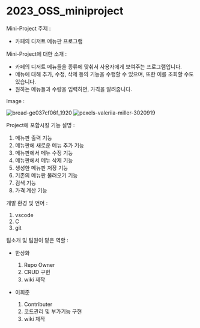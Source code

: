 # 2023_OSS_miniproject

Mini-Project 주제 : 
  - 카페의 디저트 메뉴판 프로그램

Mini-Project에 대한 소개 : 
  - 카페의 디저트 메뉴들을 종류에 맞춰서 사용자에게 보여주는 프로그램입니다.
  - 메뉴에 대해 추가, 수정, 삭제 등의 기능을 수행할 수 있으며, 또한 이를 조회할 수도 있습니다.
  - 원하는 메뉴들과 수량을 입력하면, 가격을 알려줍니다.

Image : 

![bread-ge037cf06f_1920](https://user-images.githubusercontent.com/130240820/236674321-02963e9e-b8a9-487d-b647-8279d9a2cb27.jpg)
![pexels-valeriia-miller-3020919](https://github.com/2023-1-oss-miniproject/2023_OSS_miniproject/assets/130240820/f1831864-8c33-43b6-bd42-5f88a8ddf8ad)


Project에 포함시킬 기능 설명 : 
  1. 메뉴판 출력 기능
  2. 메뉴판에 새로운 메뉴 추가 기능
  3. 메뉴판에서 메뉴 수정 기능
  4. 메뉴판에서 메뉴 삭제 기능
  5. 생성한 메뉴판 저장 기능
  6. 기존의 메뉴판 불러오기 기능
  7. 검색 기능
  8. 가격 계산 기능

개발 환경 및 언어 : 
  1. vscode
  2. C
  3. git

팀소개 및 팀원이 맡은 역할 : 
  - 한상화
	1. Repo Owner
	2. CRUD 구현
	3. wiki 제작

  - 이희준
	1. Contributer
	2. 코드관리 및 부가기능 구현
	3. wiki 제작
